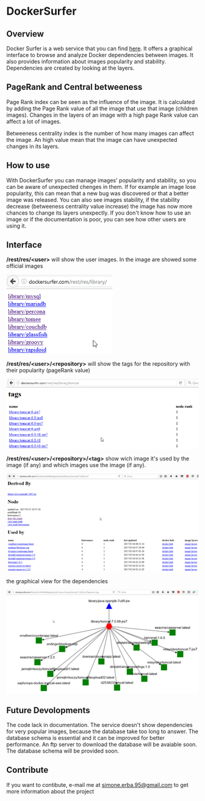 # DockerSurfer

## Overview

Docker Surfer is a web service that you can find [here](http://dockersurfer.com). It offers a graphical interface to browse and analyze Docker dependencies between images. It also provides information about images popularity and stability. Dependencies are created by looking at the layers. 

## PageRank and Central betweeness

Page Rank index can be seen as the influence of the image. It is calculated by adding the Page Rank value of all the image that use that image (children images). Changes in the layers of an image with a high page Rank value can affect a lot of images.

Betweeness centrality index is the number of how many images can affect the image. An high value mean that the image can have unexpected changes in its layers. 

## How to use

With DockerSurfer you can manage images' popularity and stability, so you can be aware of unexpected chenges in them. If for example an image lose popularity, this can mean that a new bug was discovered or that a better image was released. You can also see images stability, if the stability decrease (betweeness centrality value increase) the image has now more chances to change its layers unexpectly. If you don't know how to use an image or if the documentation is poor, you can see how other users are using it. 


## Interface


**/rest/res/\<user>** will show the user images. In the image are showed some official images


![user page](https://github.com/Simone-Erba/DockerSurfer/blob/master/images/user.png)


**/rest/res/\<user>/\<repository>** will show the tags for the repository with their popularity (pageRank value)


![repository page](https://github.com/Simone-Erba/DockerSurfer/blob/master/images/repo.png)


**/rest/res/\<user>/\<repository>/\<tag>** show wich image it's used by the image (if any) and which images use the image (if any). 


![tag page](https://github.com/Simone-Erba/DockerSurfer/blob/master/images/tag.png)


the graphical view for the dependencies


![graph page](https://github.com/Simone-Erba/DockerSurfer/blob/master/images/cyto.png)


## Future Devolopments

The code lack in documentation.
The service doesn't show dependencies for very popular images, because the database take too long to answer.
The database schema is essential and it can be improved for better performance.
An ftp server to download the database will be avaiable soon. The database schema will be provided soon.

## Contribute

If you want to contibute, e-mail me at simone.erba.95@gmail.com to get more information about the project
